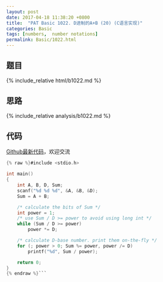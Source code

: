 ```yaml
---
layout: post
date: 2017-04-18 11:38:20 +0800
title:  "PAT Basic 1022. D进制的A+B (20) (C语言实现)"
categories: Basic
tags: [numbers,  number notations]
permalink: Basic/1022.html
---
```


## 题目

{% include_relative html/b1022.md %}

## 思路

{% include_relative analysis/b1022.md %}

## 代码

[Github最新代码](https://github.com/OliverLew/PAT/blob/master/PATBasic/1022.c)，欢迎交流

```c
{% raw %}#include <stdio.h>

int main()
{
	int A, B, D, Sum;
	scanf("%d %d %d", &A, &B, &D);
	Sum = A + B;

	/* calculate the bits of Sum */
	int power = 1;
	/* use Sum / D >= power to avoid using long int */
	while (Sum / D >= power)
		power *= D;

	/* calculate D-base number. print them on-the-fly */
	for (; power > 0; Sum %= power, power /= D)
		printf("%d", Sum / power);

	return 0;
}
{% endraw %}```